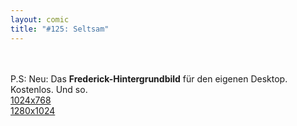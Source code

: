 ```yaml
---
layout: comic
title: "#125: Seltsam"
---
```

<br />
<br />
P.S: Neu: Das <strong>Frederick-Hintergrundbild</strong> f&uuml;r den eigenen Desktop. Kostenlos. Und so.<br />
<a href="http://bast-arts.de/morast/fred_hintergrund_1024x768.png">1024x768</a><br />
<a href="http://bast-arts.de/morast/fred_hintergrund_1024x768.png">1280x1024</a>
